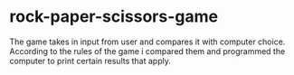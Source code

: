 # rock-paper-scissors-game
The game takes in input from user and compares it with computer choice.
According to the rules of the game i compared them and programmed the computer to print certain results that apply. 
